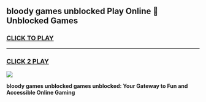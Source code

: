 
## bloody games unblocked Play Online 👋 Unblocked Games
<h3>
<a href="https://premium.freeplayer.one?title=bloody_games_unblocked&ref=19F">CLICK TO PLAY</a></h3>
<hr>

<h3>
<a href="https://premium.freeplayer.one?title=bloody_games_unblocked&ref=19F">CLICK 2 PLAY</a>
  
</h3>

<a href="https://premium.freeplayer.one?title=bloody_games_unblocked&ref=19F"><img src="https://clearcache.store/games.png"></a>


**bloody games unblocked games unblocked: Your Gateway to Fun and Accessible Online Gaming**
